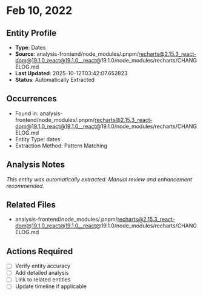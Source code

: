 # Feb 10, 2022

## Entity Profile
- **Type**: Dates
- **Source**: analysis-frontend/node_modules/.pnpm/recharts@2.15.3_react-dom@19.1.0_react@19.1.0__react@19.1.0/node_modules/recharts/CHANGELOG.md
- **Last Updated**: 2025-10-12T03:42:07.652823
- **Status**: Automatically Extracted

## Occurrences
- Found in: analysis-frontend/node_modules/.pnpm/recharts@2.15.3_react-dom@19.1.0_react@19.1.0__react@19.1.0/node_modules/recharts/CHANGELOG.md
- Entity Type: dates
- Extraction Method: Pattern Matching

## Analysis Notes
*This entity was automatically extracted. Manual review and enhancement recommended.*

## Related Files
- analysis-frontend/node_modules/.pnpm/recharts@2.15.3_react-dom@19.1.0_react@19.1.0__react@19.1.0/node_modules/recharts/CHANGELOG.md

## Actions Required
- [ ] Verify entity accuracy
- [ ] Add detailed analysis
- [ ] Link to related entities
- [ ] Update timeline if applicable
